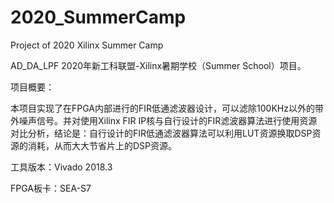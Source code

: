 # 2020_SummerCamp
Project of 2020 Xilinx Summer Camp


AD_DA_LPF 2020年新工科联盟-Xilinx暑期学校（Summer School）项目。

项⽬概要：

本项目实现了在FPGA内部进行的FIR低通滤波器设计，可以滤除100KHz以外的带外噪声信号。并对使用Xilinx FIR IP核与自行设计的FIR滤波器算法进行使用资源对比分析，结论是：自行设计的FIR低通滤波器算法可以利用LUT资源换取DSP资源的消耗，从而大大节省片上的DSP资源。

工具版本：Vivado 2018.3

FPGA板卡：SEA-S7
